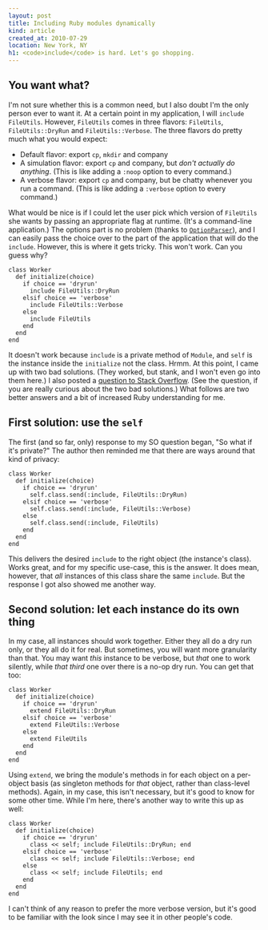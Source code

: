 ```yaml
---
layout: post
title: Including Ruby modules dynamically
kind: article
created_at: 2010-07-29
location: New York, NY
h1: <code>include</code> is hard. Let's go shopping.
---
```


## You want what?

I'm not sure whether this is a common need, but I also doubt I'm the only
person ever to want it. At a certain point in my application, I will
`include FileUtils`. However, `FileUtils` comes in three flavors:
`FileUtils`, `FileUtils::DryRun` and `FileUtils::Verbose`. The three
flavors do pretty much what you would expect:

+ Default flavor: export `cp`, `mkdir` and company
+ A simulation flavor: export `cp` and company, but *don't actually do
  anything*. (This is like adding a `:noop` option to every command.)
+ A verbose flavor: export `cp` and company, but be chatty whenever you run
  a command. (This is like adding a `:verbose` option to every command.)

What would be nice is if I could let the user pick which version of
`FileUtils` she wants by passing an appropriate flag at runtime. (It's a
command-line application.) The options part is no problem (thanks to
[`OptionParser`][op]), and I can easily pass the choice over to the part of the
application that will do the `include`. However, this is where it gets
tricky. This won't work. Can you guess why?

[op]: http://www.ruby-doc.org/stdlib/libdoc/optparse/rdoc/classes/OptionParser.html

    class Worker
      def initialize(choice)
        if choice == 'dryrun'
          include FileUtils::DryRun
        elsif choice == 'verbose'
          include FileUtils::Verbose
        else
          include FileUtils
        end
      end
    end

It doesn't work because `include` is a private method of `Module`, and
`self` is the instance inside the `initialize` not the class. Hrmm. At this
point, I came up with two bad solutions. (They worked, but stank, and I
won't even go into them here.) I also posted a [question to Stack
Overflow][so]. (See the question, if you are really curious about the two
bad solutions.) What follows are two better answers and a bit of increased
Ruby understanding for me.

[so]: http://stackoverflow.com/questions/3358601/

## First solution: use the `self`

The first (and so far, only) response to my SO question began, "So what if
it's private?" The author then reminded me that there are ways around that
kind of privacy:

    class Worker
      def initialize(choice)
        if choice == 'dryrun'
          self.class.send(:include, FileUtils::DryRun)
        elsif choice == 'verbose'
          self.class.send(:include, FileUtils::Verbose)
        else
          self.class.send(:include, FileUtils)
        end
      end
    end

This delivers the desired `include` to the right object (the instance's
class). Works great, and for my specific use-case, this is the answer. It
does mean, however, that *all* instances of this class share the same
`include`. But the response I got also showed me another way.

## Second solution: let each instance do its own thing

In my case, all instances should work together. Either they all do a dry
run only, or they all do it for real. But sometimes, you will want more
granularity than that. You may want *this* instance to be verbose, but
*that* one to work silently, while *that third* one over there is a no-op
dry run. You can get that too:

    class Worker
      def initialize(choice)
        if choice == 'dryrun'
          extend FileUtils::DryRun
        elsif choice == 'verbose'
          extend FileUtils::Verbose
        else
          extend FileUtils
        end
      end
    end

Using `extend`, we bring the module's methods in for each object on a
per-object basis (as singleton methods for *that* object, rather than
class-level methods). Again, in my case, this isn't necessary, but it's
good to know for some other time. While I'm here, there's another way to
write this up as well:

    class Worker
      def initialize(choice)
        if choice == 'dryrun'
          class << self; include FileUtils::DryRun; end
        elsif choice == 'verbose'
          class << self; include FileUtils::Verbose; end
        else
          class << self; include FileUtils; end
        end
      end
    end

I can't think of any reason to prefer the more verbose version, but it's
good to be familiar with the look since I may see it in other people's
code.
